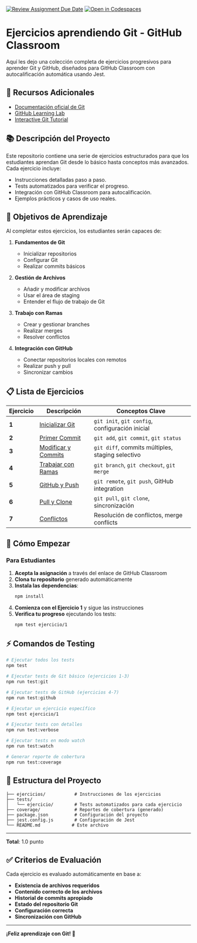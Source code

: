 [![Review Assignment Due Date](https://classroom.github.com/assets/deadline-readme-button-22041afd0340ce965d47ae6ef1cefeee28c7c493a6346c4f15d667ab976d596c.svg)](https://classroom.github.com/a/GwR6xJjQ)
[![Open in Codespaces](https://classroom.github.com/assets/launch-codespace-2972f46106e565e64193e422d61a12cf1da4916b45550586e14ef0a7c637dd04.svg)](https://classroom.github.com/open-in-codespaces?assignment_repo_id=20561566)
# Ejercicios aprendiendo Git - GitHub Classroom

Aquí les dejo una colección completa de ejercicios progresivos para aprender Git y GitHub, diseñados para GitHub Classroom con autocalificación automática usando Jest.

## 📖 Recursos Adicionales

- [Documentación oficial de Git](https://git-scm.com/doc)
- [GitHub Learning Lab](https://lab.github.com/)
- [Interactive Git Tutorial](https://learngitbranching.js.org/)


## 📚 Descripción del Proyecto

Este repositorio contiene una serie de ejercicios estructurados para que los estudiantes aprendan Git desde lo básico hasta conceptos más avanzados. Cada ejercicio incluye:

- Instrucciones detalladas paso a paso.
- Tests automatizados para verificar el progreso.
- Integración con GitHub Classroom para autocalificación.
- Ejemplos prácticos y casos de uso reales.

## 🎯 Objetivos de Aprendizaje

Al completar estos ejercicios, los estudiantes serán capaces de:

1. **Fundamentos de Git**
   - Inicializar repositorios
   - Configurar Git
   - Realizar commits básicos

2. **Gestión de Archivos**
   - Añadir y modificar archivos
   - Usar el área de staging
   - Entender el flujo de trabajo de Git

3. **Trabajo con Ramas**
   - Crear y gestionar branches
   - Realizar merges
   - Resolver conflictos

4. **Integración con GitHub**
   - Conectar repositorios locales con remotos
   - Realizar push y pull
   - Sincronizar cambios

## 📋 Lista de Ejercicios

| Ejercicio | Descripción | Conceptos Clave |
|-----------|-------------|-----------------|
| **1** | [Inicializar Git](ejercicios/ejercicio-1-git-init.md) | `git init`, `git config`, configuración inicial |
| **2** | [Primer Commit](ejercicios/ejercicio-2-primer-commit.md) | `git add`, `git commit`, `git status` |
| **3** | [Modificar y Commits](ejercicios/ejercicio-3-modificar-commits.md) | `git diff`, commits múltiples, staging selectivo |
| **4** | [Trabajar con Ramas](ejercicios/ejercicio-4-ramas.md) | `git branch`, `git checkout`, `git merge` |
| **5** | [GitHub y Push](ejercicios/ejercicio-5-github-push.md) | `git remote`, `git push`, GitHub integration |
| **6** | [Pull y Clone](ejercicios/ejercicio-6-pull-clone.md) | `git pull`, `git clone`, sincronización |
| **7** | [Conflictos](ejercicios/ejercicio-7-conflictos.md) | Resolución de conflictos, merge conflicts |

## 🚀 Cómo Empezar

### Para Estudiantes

1. **Acepta la asignación** a través del enlace de GitHub Classroom
2. **Clona tu repositorio** generado automáticamente
3. **Instala las dependencias**:
   ```bash
   npm install
   ```
4. **Comienza con el Ejercicio 1** y sigue las instrucciones
5. **Verifica tu progreso** ejecutando los tests:
   ```bash
   npm test ejercicio/1
   ```

## ⚡ Comandos de Testing

```bash
# Ejecutar todos los tests
npm test

# Ejecutar tests de Git básico (ejercicios 1-3)
npm run test:git

# Ejecutar tests de GitHub (ejercicios 4-7)
npm run test:github

# Ejecutar un ejercicio específico
npm test ejercicio/1

# Ejecutar tests con detalles
npm run test:verbose

# Ejecutar tests en modo watch
npm run test:watch

# Generar reporte de cobertura
npm run test:coverage
```

## 📁 Estructura del Proyecto

```
├── ejercicios/           # Instrucciones de los ejercicios
├── tests/
│   └── ejercicio/        # Tests automatizados para cada ejercicio
├── coverage/             # Reportes de cobertura (generado)
├── package.json          # Configuración del proyecto
├── jest.config.js        # Configuración de Jest
└── README.md            # Este archivo
```
---

**Total**: 1.0 punto

## ✅ Criterios de Evaluación

Cada ejercicio es evaluado automáticamente en base a:

- **Existencia de archivos requeridos**
- **Contenido correcto de los archivos**
- **Historial de commits apropiado**
- **Estado del repositorio Git**
- **Configuración correcta**
- **Sincronización con GitHub**

---

**¡Feliz aprendizaje con Git! 🎉**
